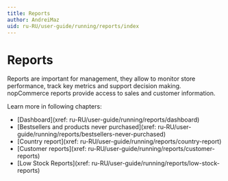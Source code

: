 ```yaml
---
title: Reports
author: AndreiMaz
uid: ru-RU/user-guide/running/reports/index
---
```


# Reports

Reports are important for management, they allow to monitor store performance, track key metrics and support decision making. nopCommerce reports provide access to sales and customer information.

Learn more in following chapters:

* [Dashboard](xref: ru-RU/user-guide/running/reports/dashboard)
* [Bestsellers and products never purchased](xref: ru-RU/user-guide/running/reports/bestsellers-never-purchased)
* [Country report](xref: ru-RU/user-guide/running/reports/country-report)
* [Customer reports](xref: ru-RU/user-guide/running/reports/customer-reports)
* [Low Stock Reports](xref: ru-RU/user-guide/running/reports/low-stock-reports)
